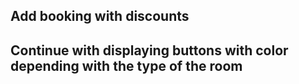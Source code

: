 ## Add booking with discounts

## Continue with displaying buttons with color depending with the type of the room
